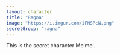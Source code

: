 ```yaml
---
layout: character
title: "Ragna"
image: "https://i.imgur.com/iFNSPcN.png"
secretGroup: "ragna"
---
```

This is the secret character Meimei.
